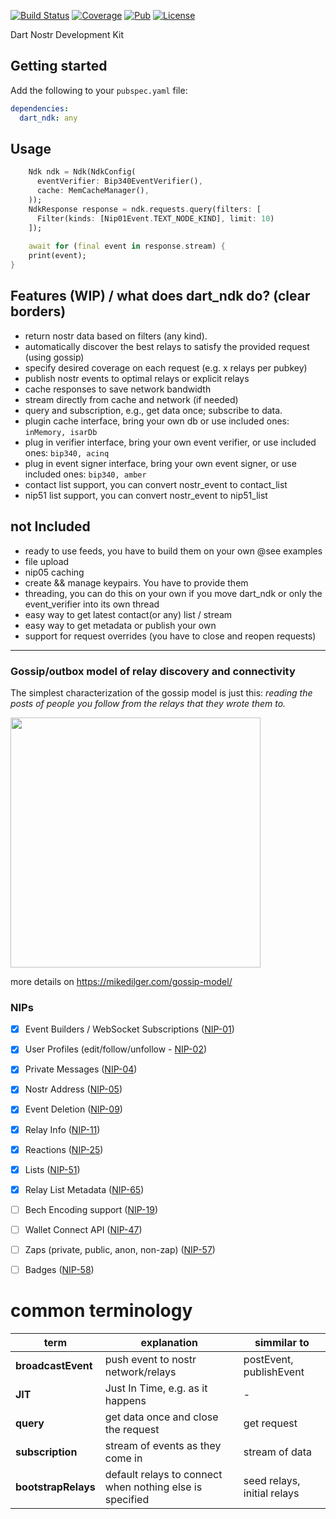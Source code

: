 [![Build Status](https://github.com/relaystr/dart_ndk/actions/workflows/tests.yaml/badge.svg?branch=master)](https://github.com/relaystr/dart_ndk/actions?query=workflow%3A"tests"+branch%3Amaster)
[![Coverage](https://codecov.io/github/relaystr/dart_ndk/graph/badge.svg?token=OP3PZCXCML)](https://codecov.io/github/relaystr/dart_ndk)
[![Pub](https://img.shields.io/pub/v/ndk.svg)](https://pub.dev/packages/ndk)
[![License](https://img.shields.io/github/license/relaystr/dart_ndk.svg)](LICENSE.txt)


Dart Nostr Development Kit



## Getting started
Add the following to your `pubspec.yaml` file:

```yaml
dependencies:
  dart_ndk: any
```

## Usage


```dart
    Ndk ndk = Ndk(NdkConfig(
      eventVerifier: Bip340EventVerifier(),
      cache: MemCacheManager(),
    ));
    NdkResponse response = ndk.requests.query(filters: [
      Filter(kinds: [Nip01Event.TEXT_NODE_KIND], limit: 10)
    ]);
    
    await for (final event in response.stream) {
    print(event);
}
```


## Features (WIP) / what does dart_ndk do? (clear borders)

- return nostr data based on filters (any kind).
- automatically discover the best relays to satisfy the provided request (using gossip)
- specify desired coverage on each request (e.g. x relays per pubkey)
- publish nostr events to optimal relays or explicit relays
- cache responses to save network bandwidth
- stream directly from cache and network (if needed)
- query and subscription, e.g., get data once; subscribe to data.
- plugin cache interface, bring your own db or use included ones: `inMemory, isarDb`
- plug in verifier interface, bring your own event verifier, or use included ones: `bip340, acinq`
- plug in event signer interface, bring your own event signer, or use included ones: `bip340, amber`
- contact list support, you can convert nostr_event to contact_list
- nip51 list support, you can convert nostr_event to nip51_list



## not Included
- ready to use feeds, you have to build them on your own @see examples
- file upload
- nip05 caching
- create && manage keypairs. You have to provide them
- threading, you can do this on your own if you move dart_ndk or only the event_verifier into its own thread
- easy way to get latest contact(or any) list / stream
- easy way to get metadata or publish your own
- support for request overrides (you have to close and reopen requests)




---


### Gossip/outbox model of relay discovery and connectivity

The simplest characterization of the gossip model is just this: *reading the posts of people you follow from the relays that they wrote them to.*

<img src="https://mikedilger.com/gossip-model/gossip-model.png" style="width:400px; height:400px"/>

more details on https://mikedilger.com/gossip-model/

### NIPs
- [x] Event Builders / WebSocket Subscriptions ([NIP-01](https://github.com/nostr-protocol/nips/blob/master/01.md))
- [x] User Profiles (edit/follow/unfollow - [NIP-02](https://github.com/nostr-protocol/nips/blob/master/02.md))
- [x] Private Messages ([NIP-04](https://github.com/nostr-protocol/nips/blob/master/04.md))
- [x] Nostr Address ([NIP-05](https://github.com/nostr-protocol/nips/blob/master/05.md))
- [x] Event Deletion ([NIP-09](https://github.com/nostr-protocol/nips/blob/master/09.md))
- [x] Relay Info ([NIP-11](https://github.com/nostr-protocol/nips/blob/master/11.md))
- [x] Reactions ([NIP-25](https://github.com/nostr-protocol/nips/blob/master/25.md))
- [x] Lists ([NIP-51](https://github.com/nostr-protocol/nips/blob/master/51.md))
- [x] Relay List Metadata ([NIP-65](https://github.com/nostr-protocol/nips/blob/master/65.md))
- [ ] Bech Encoding support ([NIP-19](https://github.com/nostr-protocol/nips/blob/master/19.md))
- [ ] Wallet Connect API ([NIP-47](https://github.com/nostr-protocol/nips/blob/master/47.md))
- [ ] Zaps (private, public, anon, non-zap) ([NIP-57](https://github.com/nostr-protocol/nips/blob/master/57.md))
- [ ] Badges ([NIP-58](https://github.com/nostr-protocol/nips/blob/master/58.md))



# common terminology
|term| explanation| simmilar to|
|--|--|--|
| **broadcastEvent**| push event to nostr network/relays |postEvent, publishEvent
|**JIT**|Just In Time, e.g. as it happens| -
|**query**|get data once and close the request| get request
|**subscription**|stream of events as they come in | stream of data
|**bootstrapRelays**|default relays to connect when nothing else is specified | seed relays, initial relays
